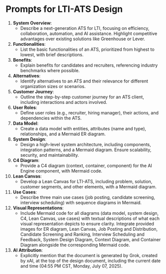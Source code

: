 # Prompts for LTI-ATS Design

1. **System Overview**:
   - Describe a next-generation ATS for LTI, focusing on efficiency, collaboration, automation, and AI assistance. Highlight competitive advantages over existing solutions like Greenhouse or Lever.
2. **Functionalities**:
   - List the basic functionalities of an ATS, prioritized from highest to lowest, with brief descriptions.
3. **Benefits**:
   - Explain benefits for candidates and recruiters, referencing industry benchmarks where possible.
4. **Alternatives**:
   - Identify alternatives to an ATS and their relevance for different organization sizes or scenarios.
5. **Customer Journey**:
   - Outline the step-by-step customer journey for an ATS client, including interactions and actors involved.
6. **User Roles**:
   - Define user roles (e.g., recruiter, hiring manager), their actions, and dependencies within the ATS.
7. **Data Model**:
   - Create a data model with entities, attributes (name and type), relationships, and a Mermaid ER diagram.
8. **System Design**:
   - Design a high-level system architecture, including components, integration patterns, and a Mermaid diagram. Ensure scalability, security, and maintainability.
9. **C4 Diagram**:
   - Provide a C4 diagram (context, container, component) for the AI Engine component, with Mermaid code.
10. **Lean Canvas**:
    - Develop a Lean Canvas for LTI-ATS, including problem, solution, customer segments, and other elements, with a Mermaid diagram.
11. **Use Cases**:
    - Describe three main use cases (job posting, candidate screening, interview scheduling) with sequence diagrams in Mermaid.
12. **Visual Representations**:
    - Include Mermaid code for all diagrams (data model, system design, C4, Lean Canvas, use cases) with textual descriptions of what each visual representation depicts to ensure clarity. Integrate provided images for ER diagram, Lean Canvas, Job Posting and Distribution, Candidate Screening and Ranking, Interview Scheduling and Feedback, System Design Diagram, Context Diagram, and Container Diagram alongside the corresponding Mermaid code.
13. **AI Attribution**:
    - Explicitly mention that the document is generated by Grok, created by xAI, at the top of the design document, including the current date and time (04:55 PM CST, Monday, July 07, 2025).